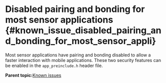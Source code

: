 # Disabled pairing and bonding for most sensor applications {#known_issue_disabled_pairing_and_bonding_for_most_sensor_appli}

Most sensor applications have pairing and bonding disabled to allow a faster interaction with mobile applications. These two security features can be enabled in the `app_preinclude.h` header file.

**Parent topic:**[Known issues](../topics/known_issues.md)

